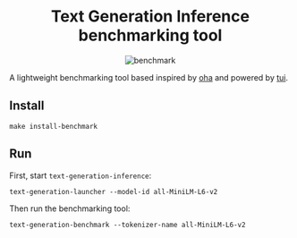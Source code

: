 <div align="center">

# Text Generation Inference benchmarking tool

![benchmark](../assets/benchmark.png)

</div>

A lightweight benchmarking tool based inspired by [oha](https://github.com/hatoo/oha) 
and powered by [tui](https://github.com/tui-rs-revival/ratatui).

## Install 

```shell 
make install-benchmark
```

## Run

First, start `text-generation-inference`:

```shell
text-generation-launcher --model-id all-MiniLM-L6-v2
```

Then run the benchmarking tool:

```shell
text-generation-benchmark --tokenizer-name all-MiniLM-L6-v2
```